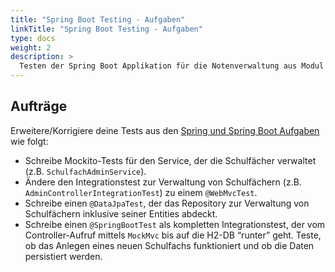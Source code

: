 ```yaml
---
title: "Spring Boot Testing - Aufgaben"
linkTitle: "Spring Boot Testing - Aufgaben"
type: docs
weight: 2
description: >
  Testen der Spring Boot Applikation für die Notenverwaltung aus Modul #J8
---
```


## Aufträge

Erweitere/Korrigiere deine Tests aus den [Spring und Spring Boot Aufgaben](./01_spring/) wie folgt:

- Schreibe Mockito-Tests für den Service, der die Schulfächer verwaltet (z.B. `SchulfachAdminService`).
- Ändere den Integrationstest zur Verwaltung von Schulfächern (z.B. `AdminControllerIntegrationTest`) zu einem `@WebMvcTest`.
- Schreibe einen `@DataJpaTest`, der das Repository zur Verwaltung von Schulfächern inklusive seiner Entities abdeckt.
- Schreibe einen `@SpringBootTest` als kompletten Integrationstest, der vom Controller-Aufruf mittels `MockMvc` bis auf die H2-DB “runter” geht. Teste, ob das Anlegen eines neuen Schulfachs funktioniert und ob die Daten persistiert werden.
